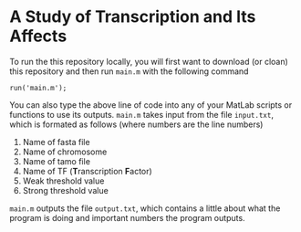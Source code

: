 # A Study of Transcription and Its Affects

To run the this repository locally, you will first want to download (or cloan) this repository and then run `main.m` with the following command

```
run('main.m');
```

You can also type the above line of code into any of your MatLab scripts or functions to use its outputs. `main.m` takes input from the file `input.txt`, which is formated as follows (where numbers are the line numbers)

1. Name of fasta file
2. Name of chromosome
3. Name of tamo file
4. Name of TF (**T**ranscription **F**actor)
5. Weak threshold value
6. Strong threshold value

`main.m` outputs the file `output.txt`, which contains a little about what the program is doing and important numbers the program outputs.
